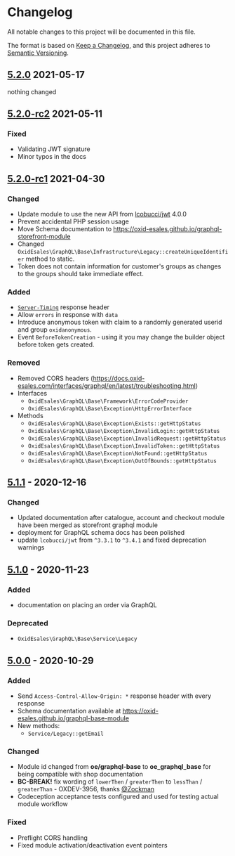 # Changelog
All notable changes to this project will be documented in this file.

The format is based on [Keep a Changelog](https://keepachangelog.com/en/1.0.0/),
and this project adheres to [Semantic Versioning](https://semver.org/spec/v2.0.0.html).

## [5.2.0] 2021-05-17

nothing changed

## [5.2.0-rc2] 2021-05-11

### Fixed
- Validating JWT signature
- Minor typos in the docs

## [5.2.0-rc1] 2021-04-30

### Changed
- Update module to use the new API from [lcobucci/jwt](https://lcobucci-jwt.readthedocs.io/en/latest/upgrading/#v3x-to-v4x) 4.0.0
- Prevent accidental PHP session usage
- Move Schema documentation to https://oxid-esales.github.io/graphql-storefront-module
- Changed `OxidEsales\GraphQL\Base\Infrastructure\Legacy::createUniqueIdentifier` method to static.
- Token does not contain information for customer's groups as changes to the groups should take immediate effect.

### Added
- [`Server-Timing`](https://developer.mozilla.org/en-US/docs/Web/HTTP/Headers/Server-Timing) response header
- Allow `errors` in response with `data`
- Introduce anonymous token with claim to a randomly generated userid and group `oxidanonymous`.
- Event `BeforeTokenCreation` - using it you may change the builder object before token gets created.

### Removed
- Removed CORS headers (https://docs.oxid-esales.com/interfaces/graphql/en/latest/troubleshooting.html)
- Interfaces
    - `OxidEsales\GraphQL\Base\Framework\ErrorCodeProvider`
    - `OxidEsales\GraphQL\Base\Exception\HttpErrorInterface`
- Methods
    - `OxidEsales\GraphQL\Base\Exception\Exists::getHttpStatus`
    - `OxidEsales\GraphQL\Base\Exception\InvalidLogin::getHttpStatus`
    - `OxidEsales\GraphQL\Base\Exception\InvalidRequest::getHttpStatus`
    - `OxidEsales\GraphQL\Base\Exception\InvalidToken::getHttpStatus`
    - `OxidEsales\GraphQL\Base\Exception\NotFound::getHttpStatus`
    - `OxidEsales\GraphQL\Base\Exception\OutOfBounds::getHttpStatus`

## [5.1.1] - 2020-12-16

### Changed
- Updated documentation after catalogue, account and checkout module have been merged as
  storefront graphql module
- deployment for GraphQL schema docs has been polished
- update `lcobucci/jwt` from `^3.3.1` to `^3.4.1` and fixed deprecation warnings

## [5.1.0] - 2020-11-23

### Added
- documentation on placing an order via GraphQL

### Deprecated
- `OxidEsales\GraphQL\Base\Service\Legacy`

## [5.0.0] - 2020-10-29

### Added

- Send `Access-Control-Allow-Origin: *` response header with every response
- Schema documentation available at https://oxid-esales.github.io/graphql-base-module
- New methods:
    - `Service/Legacy::getEmail`

### Changed

- Module id changed from **oe/graphql-base** to **oe_graphql_base** for being compatible with shop documentation
- **BC-BREAK!** fix wording of `lowerThen` / `greaterThen` to `lessThan` /
  `greaterThan` - OXDEV-3956, thanks [@Zockman](https://github.com/Zockman)
- Codeception acceptance tests configured and used for testing actual module workflow

### Fixed

- Preflight CORS handling
- Fixed module activation/deactivation event pointers

[5.2.0]: https://github.com/OXID-eSales/graphql-base-module/compare/v5.2.0-rc2...v5.2.0
[5.2.0-rc2]: https://github.com/OXID-eSales/graphql-base-module/compare/v5.2.0-rc1...v5.2.0-rc2
[5.2.0-rc1]: https://github.com/OXID-eSales/graphql-base-module/compare/v5.1.1...v5.2.0-rc1
[5.1.1]: https://github.com/OXID-eSales/graphql-base-module/compare/v5.1.0...v5.1.1
[5.1.0]: https://github.com/OXID-eSales/graphql-base-module/compare/v5.0.0...v5.1.0
[5.0.0]: https://github.com/OXID-eSales/graphql-base-module/compare/v4.0.0...v5.0.0
